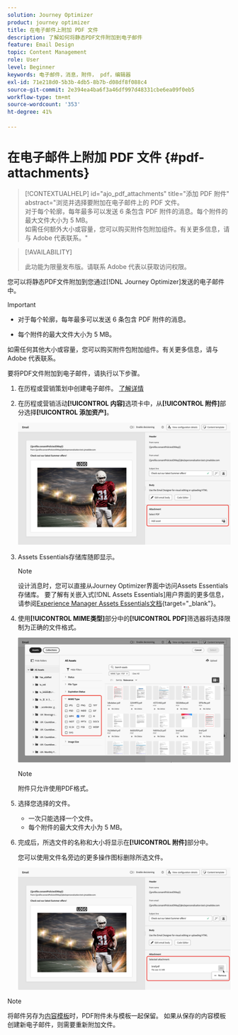 ```yaml
---
solution: Journey Optimizer
product: journey optimizer
title: 在电子邮件上附加 PDF 文件
description: 了解如何将静态PDF文件附加到电子邮件
feature: Email Design
topic: Content Management
role: User
level: Beginner
keywords: 电子邮件，消息，附件， pdf，编辑器
exl-id: 71e218d0-5b3b-4db5-8b7b-d08df8f088c4
source-git-commit: 2e394ea4ba6f3a46df997d48331cbe6ea09f0eb5
workflow-type: tm+mt
source-wordcount: '353'
ht-degree: 41%

---
```


# 在电子邮件上附加 PDF 文件 {#pdf-attachments}

>[!CONTEXTUALHELP]
>id="ajo_pdf_attachments"
>title="添加 PDF 附件"
>abstract="浏览并选择要附加在电子邮件上的 PDF 文件。</br>对于每个轮廓，每年最多可以发送 6 条包含 PDF 附件的消息。每个附件的最大文件大小为 5 MB。</br>如需任何额外大小或容量，您可以购买附件包附加组件。有关更多信息，请与 Adobe 代表联系。"

>[!AVAILABILITY]
>
>此功能为限量发布版。请联系 Adobe 代表以获取访问权限。

您可以将静态PDF文件附加到您通过[!DNL Journey Optimizer]发送的电子邮件中。

>[!IMPORTANT]
>
>* 对于每个轮廓，每年最多可以发送 6 条包含 PDF 附件的消息。
>
>* 每个附件的最大文件大小为 5 MB。
>
>如需任何其他大小或容量，您可以购买附件包附加组件。有关更多信息，请与 Adobe 代表联系。

要将PDF文件附加到电子邮件，请执行以下步骤。

1. 在历程或营销策划中创建电子邮件。 [了解详情](create-email.md)

1. 在历程或营销活动&#x200B;**[!UICONTROL 内容]**&#x200B;选项卡中，从&#x200B;**[!UICONTROL 附件]**&#x200B;部分选择&#x200B;**[!UICONTROL 添加资产]**。

   ![](assets/email-select-pdf.png)

1. Assets Essentials存储库随即显示。

   >[!NOTE]
   >
   >设计消息时，您可以直接从Journey Optimizer界面中访问Assets Essentials存储库。 要了解有关嵌入式[!DNL Assets Essentials]用户界面的更多信息，请参阅[Experience Manager Assets Essentials文档](https://experienceleague.adobe.com/docs/experience-manager-assets-essentials/help/introduction.html?lang=zh-Hans){target="_blank"}。

1. 使用&#x200B;**[!UICONTROL MIME类型]**&#x200B;部分中的&#x200B;**[!UICONTROL PDF]**&#x200B;筛选器将选择限制为正确的文件格式。

   ![](assets/email-assets-pdf.png)

   >[!NOTE]
   >
   >附件只允许使用PDF格式。

1. 选择您选择的文件。

   * 一次只能选择一个文件。
   * 每个附件的最大文件大小为 5 MB。

1. 完成后，所选文件的名称和大小将显示在&#x200B;**[!UICONTROL 附件]**&#x200B;部分中。

   您可以使用文件名旁边的更多操作图标删除所选文件。

   ![](assets/email-remove-attachment.png)

>[!NOTE]
>
>将邮件另存为[内容模板](../content-management/create-content-templates.md)时，PDF附件未与模板一起保留。 如果从保存的内容模板创建新电子邮件，则需要重新附加文件。
